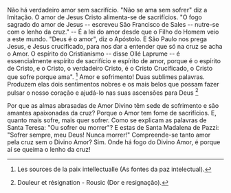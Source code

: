 Não há verdadeiro amor sem sacrifício. "Não se ama sem sofrer" diz a Imitação. O amor de Jesus Cristo alimenta-se de sacrifícios. "O fogo sagrado do amor de Jesus -- escreveu São Francisco de Sales -- nutre-se com o lenho da cruz." -- É a lei do amor desde que o Filho do Homem veio a este mundo. "Deus é o amor", diz o Apóstolo. E São Paulo nos prega Jesus, e Jesus crucificado, para nos dar a entender que só na cruz se acha o Amor. O espírito do Cristianismo -- disse Ollé Laprume -- é essencialmente espírito de sacrifício e espírito de amor, porque é o espírito de Cristo, e o Cristo, o verdadeiro Cristo, é o Cristo Crucificado, o Cristo que sofre porque ama". [^1] Amor e sofrimento! Duas sublimes palavras. Produzem elas dois sentimentos nobres e os mais belos que possam fazer pulsar o nosso coração e ajudá-lo nas suas ascensões para Deus [^2]

Por que as almas abrasadas de Amor Divino têm sede de sofrimento e são amantes apaixonadas da cruz? Porque o Amor tem fome de sacrifícios. E, quanto mais sofre, mais quer sofrer. Como se explicam as palavras de Santa Teresa: "Ou sofrer ou morrer"? E estas de Santa Madalena de Pazzi: "Sofrer sempre, meu Deus! Nunca morrer!" Compreende-se tanto amor pela cruz sem o Divino Amor? Sim. Onde há fogo do Divino Amor, é porque aí se queima o lenho da cruz!

[^1]: Les sources de la paix intellectualle (As fontes da paz intelectual).
[^2]: Douleur et résignation - Rousic (Dor e resignação).